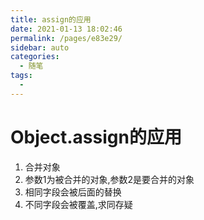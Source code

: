 ```yaml
---
title: assign的应用
date: 2021-01-13 18:02:46
permalink: /pages/e83e29/
sidebar: auto
categories:
  - 随笔
tags:
  - 
---
```

#  Object.assign的应用
1. 合并对象
2. 参数1为被合并的对象,参数2是要合并的对象
3. 相同字段会被后面的替换
4. 不同字段会被覆盖,求同存疑
